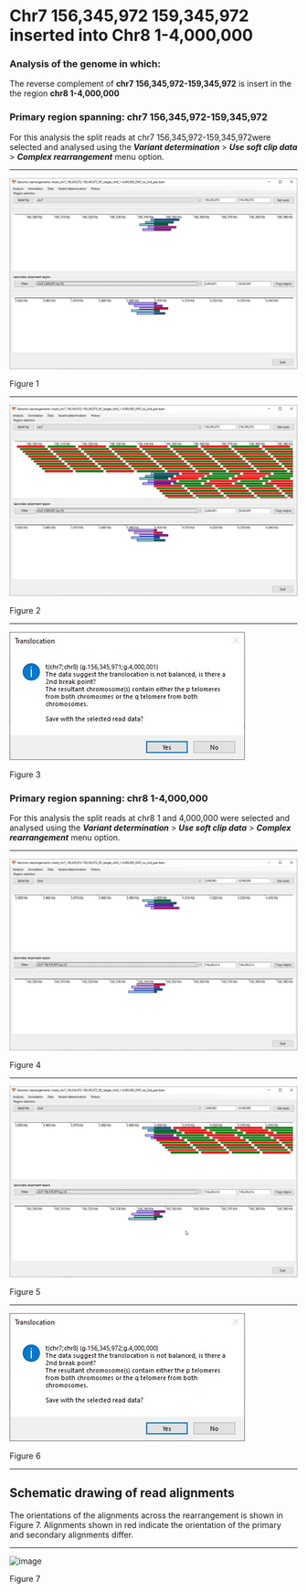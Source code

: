 # Chr7 156,345,972 159,345,972  inserted into Chr8 1-4,000,000

### Analysis of the genome in which: 

The reverse complement of **chr7 156,345,972-159,345,972** is insert in the the region **chr8 1-4,000,000**

### Primary region spanning: chr7 156,345,972-159,345,972 

For this analysis the split reads at chr7 156,345,972-159,345,972were selected and analysed using the ___Variant determination___ > ___Use soft clip data___ > ___Complex rearrangement___ menu option.<hr />

![image](images/insert_chr7_156,345,972-159,345,972_RC_target_chr8_1-4,000,000_ONT_no_2nd_pair_1.jpg)

Figure 1

<hr />

![image](images/insert_chr7_156,345,972-159,345,972_RC_target_chr8_1-4,000,000_ONT_no_2nd_pair_1_all.jpg)

Figure 2

<hr />

![image](images/insert_chr7_156,345,972-159,345,972_RC_target_chr8_1-4,000,000_ONT_no_2nd_pair_1_results.jpg)

Figure 3

### Primary region spanning: chr8 1-4,000,000 

For this analysis the split reads at chr8 1 and 4,000,000 were selected and analysed using the ___Variant determination___ > ___Use soft clip data___ > ___Complex rearrangement___ menu option.<hr />

![image](images/insert_chr7_156,345,972-159,345,972_RC_target_chr8_1-4,000,000_ONT_no_2nd_pair_2.jpg)

Figure 4

<hr />

![image](images/insert_chr7_156,345,972-159,345,972_RC_target_chr8_1-4,000,000_ONT_no_2nd_pair_2_all.jpg)

Figure 5

<hr />

![image](images/insert_chr7_156,345,972-159,345,972_RC_target_chr8_1-4,000,000_ONT_no_2nd_pair_2_results.jpg)

Figure 6

<hr />

## Schematic drawing of read alignments

The orientations of the alignments across the rearrangement is shown in Figure 7. Alignments shown in red indicate the orientation of the primary and secondary alignments differ.

<hr />

![image](images/jpg)

Figure 7
